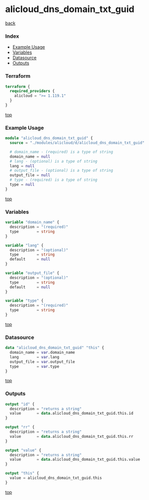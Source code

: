 # alicloud_dns_domain_txt_guid

[back](../alicloud.md)

### Index

- [Example Usage](#example-usage)
- [Variables](#variables)
- [Datasource](#datasource)
- [Outputs](#outputs)

### Terraform

```terraform
terraform {
  required_providers {
    alicloud = ">= 1.119.1"
  }
}
```

[top](#index)

### Example Usage

```terraform
module "alicloud_dns_domain_txt_guid" {
  source = "./modules/alicloud/d/alicloud_dns_domain_txt_guid"

  # domain_name - (required) is a type of string
  domain_name = null
  # lang - (optional) is a type of string
  lang = null
  # output_file - (optional) is a type of string
  output_file = null
  # type - (required) is a type of string
  type = null
}
```

[top](#index)

### Variables

```terraform
variable "domain_name" {
  description = "(required)"
  type        = string
}

variable "lang" {
  description = "(optional)"
  type        = string
  default     = null
}

variable "output_file" {
  description = "(optional)"
  type        = string
  default     = null
}

variable "type" {
  description = "(required)"
  type        = string
}
```

[top](#index)

### Datasource

```terraform
data "alicloud_dns_domain_txt_guid" "this" {
  domain_name = var.domain_name
  lang        = var.lang
  output_file = var.output_file
  type        = var.type
}
```

[top](#index)

### Outputs

```terraform
output "id" {
  description = "returns a string"
  value       = data.alicloud_dns_domain_txt_guid.this.id
}

output "rr" {
  description = "returns a string"
  value       = data.alicloud_dns_domain_txt_guid.this.rr
}

output "value" {
  description = "returns a string"
  value       = data.alicloud_dns_domain_txt_guid.this.value
}

output "this" {
  value = alicloud_dns_domain_txt_guid.this
}
```

[top](#index)